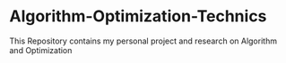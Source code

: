 # Algorithm-Optimization-Technics
This Repository contains my personal project and research on Algorithm and Optimization
